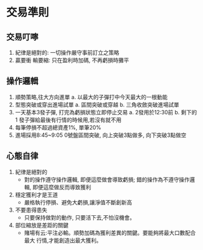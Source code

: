 # 交易準則
## 交易叮嚀
1. 紀律是絕對的: 一切操作嚴守事前訂立之策略
2. 贏要衝 輸要縮: 只在盈利時加碼, 不再虧損時攤平

## 操作邏輯
1. 順勢策略,往大方向進單 
    a. 以最大的子彈打中今天最大的一根動能
2. 型態突破或穿出進場試單
    a. 區間突破或穿越
    b. 三角收斂突破進場試單
3. 一天基本3發子彈, 打完為虧損狀態立即停止交易
    a. 2發用於12:30前
    b. 剩下的 1 發子彈給最後有行情的時候用,若沒有就不用
4. 每筆停損不超過總資產1%, 單筆20%
5. 進場採用8:45~9:05 0號盤區間突破, 向上突破3點做多, 向下突破3點做空
## 心態自律
1. 紀律是絕對的
    * 對的操作遵守操作邏輯, 即便這麼做會導致虧損; 錯的操作為不遵守操作邏輯, 即便這麼做反而導致獲利
2. 穩定獲利才是王道
    * 嚴格執行停損、避免大虧損,讓淨值不斷創新高
3. 不要患得患失
    * 只要保持做對的動作, 只要活下去,不怕沒機會。
4. 部位縮放是差距的關鍵
    * 賭場有云:平注必輸。順勢加碼為獲利差異的關鍵。要能夠將最大口數配合最大 行情,才能創造出最大獲利。